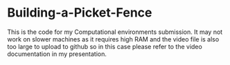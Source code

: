 # Building-a-Picket-Fence
This is the code for my Computational environments submission. It may not work on slower machines as it requires high RAM and the video file is also too large to upload to github so in this case please refer to the video documentation in my presentation.
